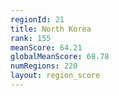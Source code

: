 ```yaml
---
regionId: 21
title: North Korea
rank: 155
meanScore: 64.21
globalMeanScore: 68.78
numRegions: 220
layout: region_score
---
```

